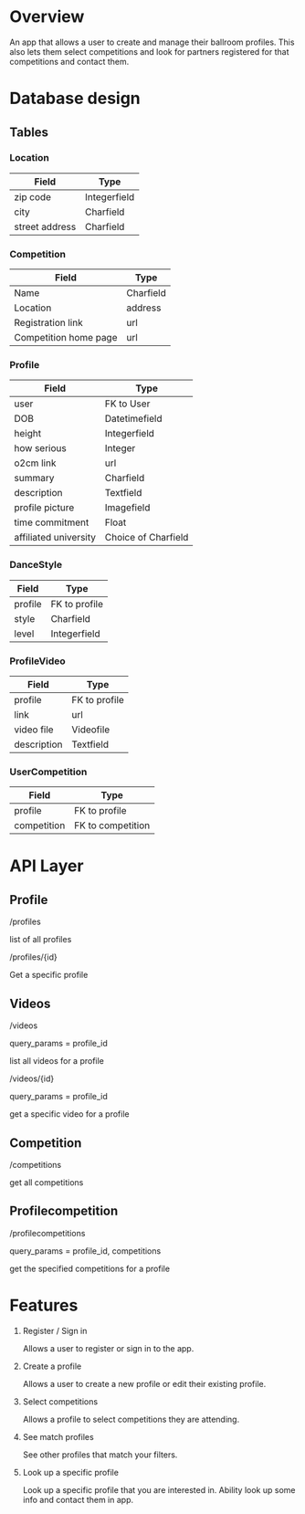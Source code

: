 # Overview

An app that allows a user to create and manage their ballroom profiles. This
also lets them select competitions and look for partners registered for that
competitions and contact them.

# Database design

## Tables

### Location
| Field | Type |
| ----- | ---- |
| zip code | Integerfield |
| city | Charfield |
| street address | Charfield |

### Competition

| Field | Type |
| ----- | ---- |
| Name | Charfield |
| Location | address |
| Registration link | url |
| Competition home page | url |

### Profile
| Field | Type |
| ---- | ----- |
| user | FK to User |
| DOB | Datetimefield |
| height | Integerfield |
| how serious | Integer |
| o2cm link | url |
| summary | Charfield |
| description | Textfield |
| profile picture | Imagefield |
| time commitment | Float |
| affiliated university | Choice of Charfield |

### DanceStyle
| Field | Type |
| ----- | ---- |
| profile | FK to profile |
| style | Charfield |
| level | Integerfield |

### ProfileVideo
| Field | Type |
| ----- | ---- |
| profile | FK to profile |
| link | url |
| video file | Videofile |
| description | Textfield|

### UserCompetition
| Field | Type |
| ----- | ---- |
| profile | FK to profile |
| competition | FK to competition |

# API Layer

## Profile

/profiles

list of all profiles

/profiles/{id}

Get a specific profile

## Videos

/videos

query_params = profile_id

list all videos for a profile

/videos/{id}

query_params = profile_id

get a specific video for a profile


## Competition

/competitions

get all competitions


## Profilecompetition

/profilecompetitions

query_params = profile_id, competitions

get the specified competitions for a profile

# Features

1. Register / Sign in

    Allows a user to register or sign in to the app.

2. Create a profile

    Allows a user to create a new profile or edit their existing profile.

3. Select competitions

    Allows a profile to select competitions they are attending.

4. See match profiles

    See other profiles that match your filters.

5. Look up a specific profile

    Look up a specific profile that you are interested in. Ability look up some info and contact them in app.
